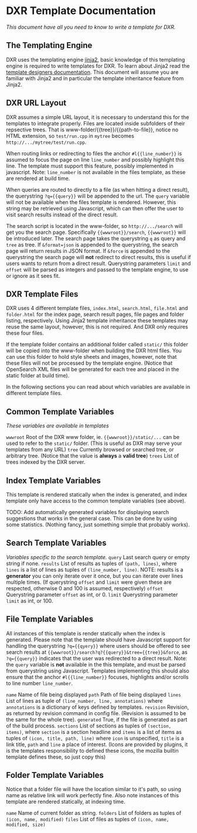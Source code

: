 DXR Template Documentation
==========================
_This document have all you need to know to write a template for DXR._


The Templating Engine
---------------------
DXR uses the templating engine [jinja2](http://jinja.pocoo.org), basic knowledge
of this templating engine is required to write templates for DXR.
To learn about Jinja2 read the [template designers documentation](jinja.pocoo.org/docs/templates/).
This document will assume you are familiar with Jinja2 and in particular the 
template inheritance feature from Jinja2.

DXR URL Layout
--------------
DXR assumes a simple URL layout, it is necessary to understand this for the
templates to integrate properly. Files are located inside subfolders of their
repsective trees. That is www-folder/{{tree}}/{{path-to-file}}, notice no HTML
extension, so `test/run.cpp` in `mytree` becomes `http://.../mytree/test/run.cpp`.

When routing links or redirecting to files the anchor `#l{{line_number}}` is
assumed to focus the page on line `line_number` and possibly highlight this line.
The template must support this feature, possibly implemented in javascript.
Note: `line_number` is not available in the files template, as these are
rendered at build time.

When queries are routed to directly to a file (as when hitting a direct result),
the querystring `?q={{query}}` will be appended to the url. The `query` variable
will not be available when the files template is rendered. However, this string
may be retrieved using Javascript, which can then offer the user to visit search
results instead of the direct result.

The search script is located in the www-folder, so `http://.../search` will get
you the search page. Specifically `{{wwwroot}}/search`, `{{wwwroot}}` will be
introduced later. The search page takes the querystring `q` as query and `tree`
as tree. If `&format=json` is appended to the querystring, the search page will
return results in JSON format. If `&force` is appended to the querystring the
search page will **not** redirect to direct results, this is useful if users
wants to return from a direct result.
Querystring parameters `limit` and `offset` will be parsed as integers and
passed to the template engine, to use or ignore as it sees fit.


DXR Template Files
------------------
DXR uses 4 different template files, `index.html`, `search.html`, `file.html`
and `folder.html` for the index page, search result pages, file pages and
folder listing, respectively.
Using Jinja2 template inheritance these templates may reuse the same layout,
however, this is not required. And DXR only requires these four files.

If the template folder contains an additional folder called `static/` this
folder will be copied into the www-folder when building the DXR html files.
You can use this folder to hold style sheets and images, however, note that
these files will not be processed by the template engine.
(Notice that OpenSearch XML files will be generated for each tree and placed in
 the static folder at build time).

In the following sections you can read about which variables are available in
different template files.


Common Template Variables
-------------------------
_These variables are available in templates_

  `wwwroot`         Root of the DXR www folder, ie. `{{wwwroot}}/static/...`
                    can be used to refer to the `static/` folder.
                    (This is useful as DXR may serve your templates from any URL)
  `tree`            Currently browsed or searched tree, or arbitrary tree.
                    (Notice that the value is **always** a **valid tree**)
  `trees`           List of trees indexed by the DXR server.


Index Template Variables
------------------------
This template is rendered statically when the index is generated, and index template
only have access to the common template variables (see above).

TODO: Add automatically generated variables for displaying search suggestions that
      works in the general case. This can be done by using some statistics.
      (Nothing fancy, just something simple that probably works).


Search Template Variables
-------------------------
_Variables specific to the search template._
  `query`           Last search query or empty string if none.
  `results`         List of results as tuples of `(path, lines)`, where `lines`
                    is a list of lines as tuples of `(line_number, line)`.
                    NOTE: results is a **generator** you can only iterate over
                    it once, but you can iterate over lines multiple times.
                    (If querystring `offset` and `limit` were given these are
                     respected, otherwise 0 and 100 is assumed, respectively)
  `offset`          Querystring parameter `offset` as int, or 0.
  `limit`           Querystring parameter `limit` as int, or 100.


File Template Variables
-----------------------
All instances of this template is render statically when the index is generated.
Please note that the template should have Javascript support for handling the
querystring `?q={{qyery}}` where users should be offered to see search results at
`{{wwwroot}}/search?q?{{query}}&tree={{tree}}&force`, as `?q={{query}}`
indicates that the user was redirected to a direct result.
Note: the `query` variable is **not** available in the this template, and must
be parsed from querystring using Javascript.
Templates implementing this should also ensure that the anchor `#l{{line_number}}`
focuses, highlights and/or scrolls to line number `line_number`.

  `name`            Name of file being displayed
  `path`            Path of file being displayed
  `lines`           List of lines as tuple of `(line_number, line, annotations)`
                    where `annotations` is a dictionary of keys defined by templates.
  `revision`        Revision, as returned by revision command in config file.
                    (Revision is assumed to be the same for the whole tree).
  `generated`       True, if the file is generated as part of the build process.
  `sections`        List of sections as tuples of `(section, items)`, where
                    `section` is a section headline and `items` is a list
                    of items as tuples of `(icon, title, path, line)` where
                    `icon` is unspecified, `title` is a link title, `path`
                    and `line` a place of interest.
                    (Icons are provided by plugins, it is the templates
                     responsibility to defined these icons, the mozilla builtin
                     template defines these, so just copy this)

Folder Template Variables
-------------------------
Notice that a folder file will have the location similar to it's path, so using
name as relative link will work perfectly fine.
Also note instances of this template are rendered statically, at indexing time.

  `name`            Name of current folder as string.
  `folders`         List of folders as tuples of `(icon, name, modified)`
  `files`           List of files as tuples of `(icon, name, modified, size)`

